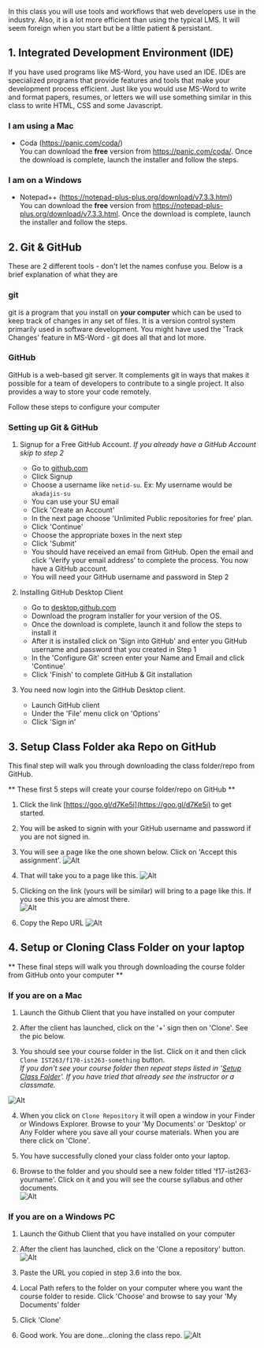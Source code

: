 In this class you will use tools and workflows that web developers use in the industry. Also, it is a lot more efficient
than using the typical LMS. It will seem foreign when you start but be a little patient & persistant.


## 1. Integrated Development Environment (IDE)

If you have used programs like MS-Word, you have used an IDE. IDEs are specialized programs that provide features and tools that make your development process efficient. Just like you would use MS-Word to write and format papers, resumes, or letters we will use something similar in this class to write HTML, CSS and some Javascript.  


### I am using a Mac

- Coda (<a href="https://panic.com/coda/" target="_blank">https://panic.com/coda/</a>)  
    You can download the **free** version from <a href="https://panic.com/coda/" target="_blank">https://panic.com/coda/</a>. Once the download is complete, launch the installer and follow the steps.


### I am on a Windows  

- Notepad++ (<a href="https://notepad-plus-plus.org/download/v7.3.3.html" target="_blank">https://notepad-plus-plus.org/download/v7.3.3.html</a>)  
    You can download the **free** version from <a href="https://notepad-plus-plus.org/download/v7.3.3.html" target="_blank">https://notepad-plus-plus.org/download/v7.3.3.html</a>. Once the download is complete, launch the installer and follow the steps.



## 2. Git & GitHub

These are 2 different tools - don't let the names confuse you. Below is a brief explanation of what they are 

### git

git is a program that you install on **your computer** which can be used to keep track of changes in any set of files. It is a version control system primarily used in software development. You might have used the 'Track Changes' feature in MS-Word - git does all that and lot more.


### GitHub

GitHub is a web-based git server. It complements git in ways that makes it possible for a team of developers to contribute to a single project. It also provides a way to store your code remotely. 

Follow these steps to configure your computer

### Setting up Git & GitHub

1. Signup for a Free GitHub Account. *If you already have a GitHub Account skip to step 2*
    - Go to <a href="https://github.com" target="_blank">github.com</a>
    - Click Signup 
    - Choose a username like `netid-su`. Ex: My username would be `akadajis-su`
    - You can use your SU email 
    - Click 'Create an Account'
    - In the next page choose 'Unlimited Public repositories for free' plan.
    - Click 'Continue'
    - Choose the appropriate boxes in the next step
    - Click 'Submit'  
    - You should have received an email from GitHub. Open the email and click 'Verify your email address' to complete the process. You now have a GitHub account. 
    - You will need your GitHub username and password in Step 2  

2. Installing GitHub Desktop Client
    - Go to <a href="https://desktop.github.com" target="_blank">desktop.github.com</a>
    - Download the program installer for your version of the OS. 
    - Once the download is complete, launch it and follow the steps to install it
    - After it is installed click on 'Sign into GitHub' and enter you GitHub username and password that you created in Step 1
    - In the 'Configure Git' screen enter your Name and Email and click 'Continue'
    - Click 'Finish' to complete GitHub & Git installation

3. You need now login into the GitHub Desktop client.
    - Launch GitHub client
    - Under the 'File' menu click on 'Options'
    - Click 'Sign in'


## 3. Setup Class Folder aka Repo on GitHub

This final step will walk you through downloading the class folder/repo from GitHub.     

** These first 5 steps will create your course folder/repo on GitHub **

1. Click the link [https://goo.gl/d7Ke5i](https://goo.gl/d7Ke5i) to get started.

2. You will be asked to signin with your GitHub username and password if you are not signed in. 

3. You will see a page like the one shown below. Click on 'Accept this assignment'.
![Alt](/images/github-accept-assignment-part1.png "GitHub Project Accept Page 1")

4. That will take you to a page like this.
![Alt](/images/github-accept-assignment-part2.png "GitHub Project Accept Page 2")

5. Clicking on the link (yours will be similar) will bring to a page like this. If you see this you are almost there.  
![Alt](/images/github-accept-assignment-part3.png "GitHub Project Accept Page 3")

6. Copy the Repo URL
![Alt](/images/github-accept-assignment-part6.png "GitHub Project Accept Page 6")

## 4. Setup or Cloning Class Folder on your laptop
** These final steps will walk you through downloading the course folder from GitHub onto your computer **

### If you are on a Mac ###
1. Launch the Github Client that you have installed on your computer

2. After the client has launched, click on the '+' sign then on 'Clone'. See the pic below.

3. You should see your course folder in the list. Click on it and then click `Clone IST263/f170-ist263-something` button.    
        *If you don't see your course folder then repeat steps listed in '[Setup Class Folder](#3-setup-class-folder-aka-repo-on-github)'. If you have tried that already see the instructor or a classmate.*
    
![Alt](/images/github-accept-assignment-part4.png "GitHub Project Accept Page 4")

4. When you click on `Clone Repository` it will open a window in your Finder or Windows Explorer. Browse to your 'My Documents' or 'Desktop' or Any Folder where you save all your course materials. When you are there click on 'Clone'. 

5. You have successfully cloned your class folder onto your laptop. 

6. Browse to the folder and you should see a new folder titled 'f17-ist263-yourname'. Click on it and you will see the course syllabus and other documents.  
![Alt](/images/github-accept-assignment-part5.png "GitHub Project Accept Page 5")


### If you are on a Windows PC ###

1. Launch the Github Client that you have installed on your computer

2. After the client has launched, click on the 'Clone a repository' button.  
![Alt](/images/github-accept-assignment-part7.png "GitHub Project Accept Page 7")

3. Paste the URL you copied in step 3.6 into the box.

4. Local Path refers to the folder on your computer where you want the course folder to reside. Click 'Choose' and browse to say your 'My Documents' folder

5. Click 'Clone'

6. Good work. You are done...cloning the class repo.
![Alt](/images/github-accept-assignment-part8.png "GitHub Project Accept Page 8")